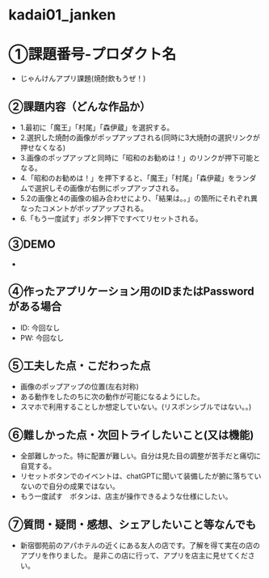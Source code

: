 # kadai01_janken
# ①課題番号-プロダクト名
- じゃんけんアプリ課題(焼酎飲もうぜ！)

## ②課題内容（どんな作品か）
- 1.最初に「魔王」「村尾」「森伊蔵」を選択する。
- 2.選択した焼酎の画像がポップアップされる(同時に3大焼酎の選択リンクが押せなくなる)
- 3.画像のポップアップと同時に「昭和のお勧めは！」のリンクが押下可能となる。
- 4.「昭和のお勧めは！」を押下すると、「魔王」「村尾」「森伊蔵」をランダムで選択しその画像が右側にポップアップされる。
- 5.2の画像と4の画像の組み合わせにより、「結果は。。」の箇所にそれぞれ異なったコメントがポップアップされる。
- 6.「もう一度試す」ボタン押下ですべてリセットされる。

## ③DEMO
- 

## ④作ったアプリケーション用のIDまたはPasswordがある場合
- ID: 今回なし
- PW: 今回なし

## ⑤工夫した点・こだわった点
- 画像のポップアップの位置(左右対称)
- ある動作をしたのちに次の動作が可能になるようにした。
- スマホで利用することしか想定していない。(リスポンシブルではない。。)

## ⑥難しかった点・次回トライしたいこと(又は機能)
- 全部難しかった。特に配置が難しい。自分は見た目の調整が苦手だと痛切に自覚する。
- リセットボタンでのイベントは、chatGPTに聞いて装備したが腑に落ちていないので自分の成果ではない。
- もう一度試す　ボタンは、店主が操作できるような仕様にしたい。

## ⑦質問・疑問・感想、シェアしたいこと等なんでも
- 新宿御苑前のアパホテルの近くにある友人の店です。了解を得て実在の店のアプリを作りました。 是非この店に行って、アプリを店主に見せてください。
